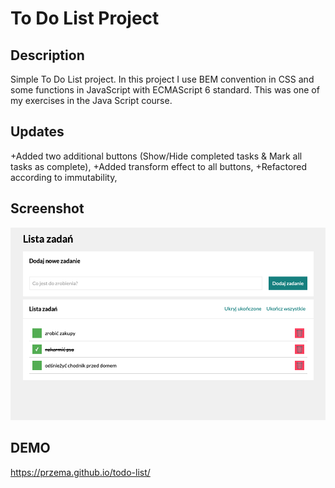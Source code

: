 # To Do List Project

## Description

Simple To Do List project. In this project I use BEM convention in CSS and some functions in JavaScript with ECMAScript 6 standard.
This was one of my exercises in the Java Script course.

## Updates

+Added two additional buttons (Show/Hide completed tasks & Mark all tasks as complete),
+Added transform effect to all buttons,
+Refactored according to immutability,

## Screenshot

![screenshot](images/screenshot2.png)

## DEMO

https://przema.github.io/todo-list/
